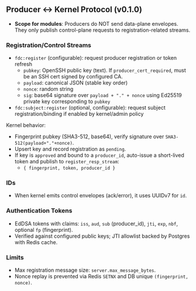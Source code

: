 ## Producer ↔ Kernel Protocol (v0.1.0)

- **Scope for modules**: Producers do NOT send data-plane envelopes. They only publish control-plane requests to registration-related streams.

### Registration/Control Streams
- `fdc:register` (configurable): request producer registration or token refresh
  - `pubkey`: OpenSSH public key (text). If `producer_cert_required`, must be an SSH cert signed by configured CA.
  - `payload`: canonical JSON (stable key order)
  - `nonce`: random string
  - `sig`: base64 signature over `payload + "." + nonce` using Ed25519 private key corresponding to `pubkey`
- `fdc:subject:register` (optional, configurable): request subject registration/binding if enabled by kernel/admin policy

Kernel behavior:
- Fingerprint pubkey (SHA3-512, base64), verify signature over `SHA3-512(payload+"."+nonce)`.
- Upsert key and record registration as `pending`.
- If key is `approved` and bound to a `producer_id`, auto-issue a short-lived token and publish to `register_resp_stream`:
  - `{ fingerprint, token, producer_id }`

### IDs
- When kernel emits control envelopes (ack/error), it uses UUIDv7 for `id`.

### Authentication Tokens
- EdDSA tokens with claims: `iss`, `aud`, `sub` (producer_id), `jti`, `exp`, `nbf`, optional `fp` (fingerprint).
- Verified against configured public keys; JTI allowlist backed by Postgres with Redis cache.

### Limits
- Max registration message size: `server.max_message_bytes`.
- Nonce replay is prevented via Redis `SETNX` and DB unique `(fingerprint, nonce)`.
